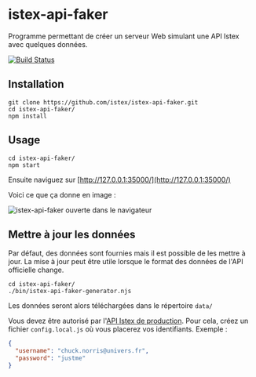 # istex-api-faker

Programme permettant de créer un serveur Web simulant une API Istex avec quelques données.

[![Build Status](https://travis-ci.org/istex/istex-api-faker.svg)](https://travis-ci.org/istex/istex-api-faker)

## Installation

```
git clone https://github.com/istex/istex-api-faker.git
cd istex-api-faker/
npm install
```

## Usage

```
cd istex-api-faker/
npm start
```

Ensuite naviguez sur [http://127.0.0.1:35000/](http://127.0.0.1:35000/)

Voici ce que ça donne en image :

![istex-api-faker ouverte dans le navigateur](https://trello-attachments.s3.amazonaws.com/5482facf6fa9f710a64cb2bc/564x338/bf3c46f438cff28cefa11b082f632edc/upload_2015-02-18_at_10.55.28_am.png)

## Mettre à jour les données

Par défaut, des données sont fournies mais il est possible de les mettre à jour. La mise à jour peut être utile lorsque le format des données de l'API officielle change.

```
cd istex-api-faker/
./bin/istex-api-faker-generator.njs
```

Les données seront alors téléchargées dans le répertoire ``data/``

Vous devez être autorisé par l'[API Istex de production](https://api.istex.fr). Pour cela, créez un fichier ``config.local.js`` où vous placerez vos identifiants. Exemple :
```json
{
  "username": "chuck.norris@univers.fr",
  "password": "justme"
}
```
